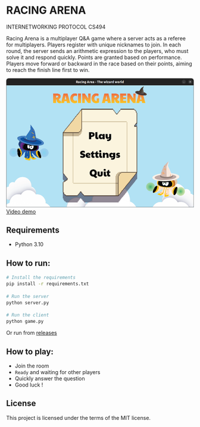 # RACING ARENA

INTERNETWORKING PROTOCOL CS494

Racing Arena is a multiplayer Q&A game where a server acts as a referee for multiplayers. Players register with unique nicknames to join. In each round, the server sends an arithmetic expression to the players, who must solve it and respond quickly. Points are granted based on performance. Players move forward or backward in the race based on their points, aiming to reach the finish line first to win.

![alt text](https://github.com/htamlive/Project-CS494/blob/main/screenshot/homescreen.png)
[Video demo]()

## Requirements

- Python 3.10

## How to run:

``` bash
# Install the requirements
pip install -r requirements.txt

# Run the server
python server.py

# Run the client
python game.py
```
Or run from [releases](https://github.com/htamlive/Project-CS494/releases)

## How to play:

- Join the room
- `Ready` and waiting for other players
- Quickly answer the question
- Good luck !

## License

This project is licensed under the terms of the MIT license.
